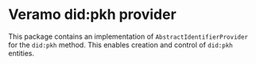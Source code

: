 # Veramo did:pkh provider

This package contains an implementation of `AbstractIdentifierProvider` for the `did:pkh` method.
This enables creation and control of `did:pkh` entities.
